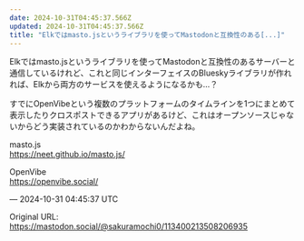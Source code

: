 ```yaml
---
date: 2024-10-31T04:45:37.566Z
updated: 2024-10-31T04:45:37.566Z
title: "Elkではmasto.jsというライブラリを使ってMastodonと互換性のある[...]"
---
```


<p>Elkではmasto.jsというライブラリを使ってMastodonと互換性のあるサーバーと通信しているけれど、これと同じインターフェイスのBlueskyライブラリが作れれば、Elkから両方のサービスを使えるようになるかも…？</p><p>すでにOpenVibeという複数のプラットフォームのタイムラインを1つにまとめて表示したりクロスポストできるアプリがあるけど、これはオープンソースじゃないからどう実装されているのかわからないんだよね。</p><p>masto.js<br /><a href="https://neet.github.io/masto.js/" target="_blank" rel="nofollow noopener" translate="no"><span class="invisible">https://</span><span class="">neet.github.io/masto.js/</span><span class="invisible"></span></a></p><p>OpenVibe<br /><a href="https://openvibe.social/" target="_blank" rel="nofollow noopener" translate="no"><span class="invisible">https://</span><span class="">openvibe.social/</span><span class="invisible"></span></a></p>

&mdash; 2024-10-31 04:45:37 UTC

Original URL: https://mastodon.social/@sakuramochi0/113400213508206935

